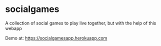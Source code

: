# socialgames
A collection of social games to play live together, but with the help of this webapp

Demo at: https://socialgamesapp.herokuapp.com
